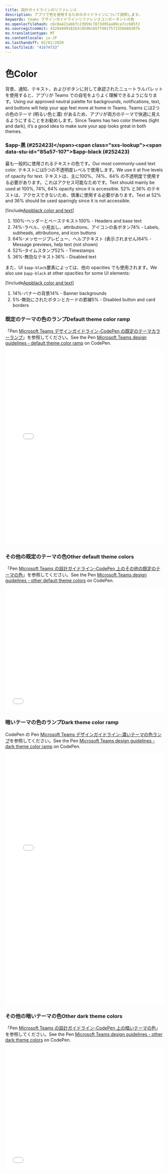 ```yaml
---
title: 設計ガイドラインのリファレンス
description: アプリで色を使用するためのガイドラインについて説明します。
keywords: teams デザインガイドラインリファレンスコンポーネントの色
ms.openlocfilehash: c6c0a421abbfc23959c7873d95aa89ca7cc685f2
ms.sourcegitcommit: 4329a94918263c85d6c65ff401f571556b80307b
ms.translationtype: MT
ms.contentlocale: ja-JP
ms.lasthandoff: 02/01/2020
ms.locfileid: "41674733"
---
```

# <a name="color"></a><span data-ttu-id="85a57-104">色</span><span class="sxs-lookup"><span data-stu-id="85a57-104">Color</span></span>

<span data-ttu-id="85a57-105">背景、通知、テキスト、およびボタンに対して承認されたニュートラルパレットを使用すると、アプリが Teams での自宅をよりよく理解できるようになります。</span><span class="sxs-lookup"><span data-stu-id="85a57-105">Using our approved neutral palette for backgrounds, notifications, text, and buttons will help your app feel more at home in Teams.</span></span> <span data-ttu-id="85a57-106">Teams には2つの色のテーマ (明るい色と濃) があるため、アプリが両方のテーマで快適に見えるようにすることをお勧めします。</span><span class="sxs-lookup"><span data-stu-id="85a57-106">Since Teams has two color themes (light and dark), it’s a good idea to make sure your app looks great in both themes.</span></span>

### <a name="app-black-252423"></a><span data-ttu-id="85a57-107">$app-黒 (#252423)</span><span class="sxs-lookup"><span data-stu-id="85a57-107">$app-black (#252423)</span></span>

<span data-ttu-id="85a57-108">最も一般的に使用されるテキストの色です。</span><span class="sxs-lookup"><span data-stu-id="85a57-108">Our most commonly-used text color.</span></span> <span data-ttu-id="85a57-109">テキストには5つの不透明度レベルで使用します。</span><span class="sxs-lookup"><span data-stu-id="85a57-109">We use it at five levels of opacity for text.</span></span> <span data-ttu-id="85a57-110">テキストは、主に100%、74%、64% の不透明度で使用する必要があります。これはアクセス可能なためです。</span><span class="sxs-lookup"><span data-stu-id="85a57-110">Text should mainly be used at 100%, 74%, 64% opacity since it is accessible.</span></span> <span data-ttu-id="85a57-111">52% と36% のテキストは、アクセスできないため、慎重に使用する必要があります。</span><span class="sxs-lookup"><span data-stu-id="85a57-111">Text at 52% and 36% should be used sparingly since it is not accessible.</span></span>

[!include[Appblack color and text](~/includes/design/color-image-appblack-text.html)]

1. <span data-ttu-id="85a57-112">100%-ヘッダーとベーステキスト</span><span class="sxs-lookup"><span data-stu-id="85a57-112">100% - Headers and base text</span></span>
2. <span data-ttu-id="85a57-113">74%-ラベル、小見出し、attributions、アイコンの各ボタン</span><span class="sxs-lookup"><span data-stu-id="85a57-113">74% - Labels, subheads, attributions, and icon buttons</span></span>
3. <span data-ttu-id="85a57-114">64%-メッセージプレビュー、ヘルプテキスト (表示されません)</span><span class="sxs-lookup"><span data-stu-id="85a57-114">64% - Message previews, help text (not shown)</span></span>
4. <span data-ttu-id="85a57-115">52%-タイムスタンプ</span><span class="sxs-lookup"><span data-stu-id="85a57-115">52% - Timestamps</span></span>
5. <span data-ttu-id="85a57-116">36%-無効なテキスト</span><span class="sxs-lookup"><span data-stu-id="85a57-116">36% - Disabled text</span></span>

<span data-ttu-id="85a57-117">また、UI `$app-black`要素によっては、他の opacities でも使用されます。</span><span class="sxs-lookup"><span data-stu-id="85a57-117">We also use `$app-black` at other opacities for some UI elements:</span></span>

[!include[Appblack color and text](~/includes/design/color-image-appblack-ui.html)]

1. <span data-ttu-id="85a57-118">14%-バナーの背景</span><span class="sxs-lookup"><span data-stu-id="85a57-118">14% - Banner backgrounds</span></span>
2. <span data-ttu-id="85a57-119">5%-無効にされたボタンとカードの罫線</span><span class="sxs-lookup"><span data-stu-id="85a57-119">5% - Disabled button and card borders</span></span>

### <a name="default-theme-color-ramp"></a><span data-ttu-id="85a57-120">既定のテーマの色のランプ</span><span class="sxs-lookup"><span data-stu-id="85a57-120">Default theme color ramp</span></span>

<span data-ttu-id="85a57-121">「Pen [Microsoft Teams デザインガイドライン-CodePen の既定のテーマカラーランプ](https://codepen.io/msteams/pen/KyPmqL/)」を参照してください。</span><span class="sxs-lookup"><span data-stu-id="85a57-121">See the Pen [Microsoft Teams design guidelines - default theme color ramp](https://codepen.io/msteams/pen/KyPmqL/) on CodePen.</span></span>

<iframe height='620' scrolling='no' title='<span data-ttu-id="85a57-122">Microsoft Teams 設計ガイドライン-既定のテーマの色のランプ</span><span class="sxs-lookup"><span data-stu-id="85a57-122">Microsoft Teams design guidelines - default theme color ramp</span></span>' src='//codepen.io/msteams/embed/KyPmqL/?height=682&theme-id=31655&default-tab=result&embed-version=2' frameborder='no' allowtransparency='true' allowfullscreen='true' style='width: 100%;'><span data-ttu-id="85a57-123"><a href='https://codepen.io'>CodePen</a>の microsoft teams (<a href='https://codepen.io/msteams'>@msteams</a>) による、microsoft teams の既定のテーマの色のランプについては、「Pen <a href='https://codepen.io/msteams/pen/KyPmqL/'>microsoft teams 設計ガイドライン</a>」を参照してください。</span><span class="sxs-lookup"><span data-stu-id="85a57-123">See the Pen <a href='https://codepen.io/msteams/pen/KyPmqL/'>Microsoft Teams design guidelines - default theme color ramp</a> by Microsoft Teams (<a href='https://codepen.io/msteams'>@msteams</a>) on <a href='https://codepen.io'>CodePen</a>.</span></span>
</iframe>

### <a name="other-default-theme-colors"></a><span data-ttu-id="85a57-124">その他の既定のテーマの色</span><span class="sxs-lookup"><span data-stu-id="85a57-124">Other default theme colors</span></span>

<span data-ttu-id="85a57-125">「Pen [Microsoft Teams の設計ガイドライン-CodePen 上のその他の既定のテーマの色](https://codepen.io/msteams/pen/zPOdYJ/)」を参照してください。</span><span class="sxs-lookup"><span data-stu-id="85a57-125">See the Pen [Microsoft Teams design guidelines - other default theme colors](https://codepen.io/msteams/pen/zPOdYJ/) on CodePen.</span></span>

<iframe height='392' scrolling='no' title='<span data-ttu-id="85a57-126">Microsoft Teams の設計ガイドライン-その他の既定のテーマの色</span><span class="sxs-lookup"><span data-stu-id="85a57-126">Microsoft Teams design guidelines - other default theme colors</span></span>' src='//codepen.io/msteams/embed/zPOdYJ/?height=442&theme-id=31655&default-tab=result&embed-version=2' frameborder='no' allowtransparency='true' allowfullscreen='true' style='width: 100%;'><span data-ttu-id="85a57-127"><a href='https://codepen.io'>CodePen</a>の microsoft teams (<a href='https://codepen.io/msteams'>@msteams</a>) 別<a href='https://codepen.io/msteams/pen/zPOdYJ/'>の既定のテーマの色</a>については、「Pen microsoft teams の設計ガイドライン」を参照してください。</span><span class="sxs-lookup"><span data-stu-id="85a57-127">See the Pen <a href='https://codepen.io/msteams/pen/zPOdYJ/'>Microsoft Teams design guidelines - other default theme colors</a> by Microsoft Teams (<a href='https://codepen.io/msteams'>@msteams</a>) on <a href='https://codepen.io'>CodePen</a>.</span></span>
</iframe>

### <a name="dark-theme-color-ramp"></a><span data-ttu-id="85a57-128">暗いテーマの色のランプ</span><span class="sxs-lookup"><span data-stu-id="85a57-128">Dark theme color ramp</span></span>

<span data-ttu-id="85a57-129">CodePen の Pen [Microsoft Teams デザインガイドライン-濃いテーマの色ランプ](https://codepen.io/msteams/pen/BmBwjx/)を参照してください。</span><span class="sxs-lookup"><span data-stu-id="85a57-129">See the Pen [Microsoft Teams design guidelines - dark theme color ramp](https://codepen.io/msteams/pen/BmBwjx/) on CodePen.</span></span>

<iframe height='798' scrolling='no' title='<span data-ttu-id="85a57-130">Microsoft Teams の設計ガイドライン-濃いテーマの色のランプ</span><span class="sxs-lookup"><span data-stu-id="85a57-130">Microsoft Teams design guidelines - dark theme color ramp</span></span>' src='//codepen.io/msteams/embed/BmBwjx/?height=846&theme-id=31655&default-tab=result&embed-version=2' frameborder='no' allowtransparency='true' allowfullscreen='true' style='width: 100%;'><span data-ttu-id="85a57-131"><a href='https://codepen.io'>CodePen</a>の microsoft teams (<a href='https://codepen.io/msteams'>@msteams</a>) ごとに、「Pen <a href='https://codepen.io/msteams/pen/BmBwjx/'>microsoft teams design ガイドライン-濃いテーマのカラーランプ</a>」を参照してください。</span><span class="sxs-lookup"><span data-stu-id="85a57-131">See the Pen <a href='https://codepen.io/msteams/pen/BmBwjx/'>Microsoft Teams design guidelines - dark theme color ramp</a> by Microsoft Teams (<a href='https://codepen.io/msteams'>@msteams</a>) on <a href='https://codepen.io'>CodePen</a>.</span></span>
</iframe>

### <a name="other-dark-theme-colors"></a><span data-ttu-id="85a57-132">その他の暗いテーマの色</span><span class="sxs-lookup"><span data-stu-id="85a57-132">Other dark theme colors</span></span>

<span data-ttu-id="85a57-133">「Pen [Microsoft Teams の設計ガイドライン-CodePen 上の暗いテーマの色](https://codepen.io/msteams/pen/zPOEXN/)」を参照してください。</span><span class="sxs-lookup"><span data-stu-id="85a57-133">See the Pen [Microsoft Teams design guidelines - other dark theme colors](https://codepen.io/msteams/pen/zPOEXN/) on CodePen.</span></span>

<iframe height='390' scrolling='no' title='<span data-ttu-id="85a57-134">Microsoft Teams の設計ガイドライン-その他の暗いテーマの色</span><span class="sxs-lookup"><span data-stu-id="85a57-134">Microsoft Teams design guidelines - other dark theme colors</span></span>' src='//codepen.io/msteams/embed/zPOEXN/?height=442&theme-id=31655&default-tab=result&embed-version=2' frameborder='no' allowtransparency='true' allowfullscreen='true' style='width: 100%;'><span data-ttu-id="85a57-135"><a href='https://codepen.io'>CodePen</a>の microsoft teams (<a href='https://codepen.io/msteams'>@msteams</a>) による<a href='https://codepen.io/msteams/pen/zPOEXN/'>その他の暗いテーマの色</a>については、「Pen microsoft teams の設計ガイドライン」を参照してください。</span><span class="sxs-lookup"><span data-stu-id="85a57-135">See the Pen <a href='https://codepen.io/msteams/pen/zPOEXN/'>Microsoft Teams design guidelines - other dark theme colors</a> by Microsoft Teams (<a href='https://codepen.io/msteams'>@msteams</a>) on <a href='https://codepen.io'>CodePen</a>.</span></span>
</iframe>